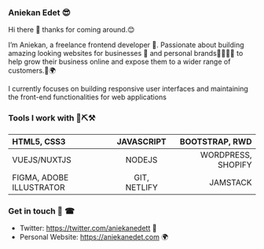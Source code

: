 ### Aniekan Edet 😎

Hi there 👋 thanks for coming around.😊

I’m Aniekan, a freelance frontend developer 💼. 
Passionate about building amazing looking websites for businesses 🏢 and personal brands👨‍💼👩‍💼 to help grow their business online and expose them to a wider range of customers.🚀🌍

I currently focuses on building responsive user interfaces and maintaining the front-end functionalities for web applications

### Tools I work with 🔩⛏⚒

| HTML5, CSS3      | JAVASCRIPT | BOOTSTRAP, RWD     |
| :---        |    :----:   |          ---: |
| VUEJS/NUXTJS | NODEJS | WORDPRESS, SHOPIFY |
| FIGMA, ADOBE ILLUSTRATOR | GIT, NETLIFY  | JAMSTACK      |



### Get in touch 📱 ☎
- Twitter: https://twitter.com/aniekanedett 💬
- Personal Website: https://aniekanedet.com 🌍

